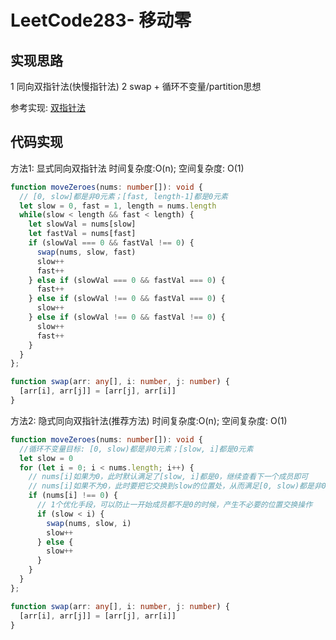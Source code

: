 # LeetCode283- 移动零

## 实现思路

1 同向双指针法(快慢指针法)
2 swap + 循环不变量/partition思想

参考实现:
[双指针法](https://leetcode.cn/problems/move-zeroes/solution/dong-hua-yan-shi-283yi-dong-ling-by-wang_ni_ma/)


## 代码实现

方法1: 显式同向双指针法  时间复杂度:O(n); 空间复杂度: O(1)

```ts
function moveZeroes(nums: number[]): void {
  // [0, slow]都是非0元素；[fast, length-1]都是0元素
  let slow = 0, fast = 1, length = nums.length
  while(slow < length && fast < length) {
    let slowVal = nums[slow]
    let fastVal = nums[fast]
    if (slowVal === 0 && fastVal !== 0) {
      swap(nums, slow, fast)
      slow++
      fast++
    } else if (slowVal === 0 && fastVal === 0) {
      fast++
    } else if (slowVal !== 0 && fastVal === 0) {
      slow++
    } else if (slowVal !== 0 && fastVal !== 0) {
      slow++
      fast++
    }
  }
};

function swap(arr: any[], i: number, j: number) {
  [arr[i], arr[j]] = [arr[j], arr[i]]
}
```

方法2: 隐式同向双指针法(推荐方法)  时间复杂度:O(n); 空间复杂度: O(1)

```ts
function moveZeroes(nums: number[]): void {
  //循环不变量目标: [0, slow)都是非0元素；[slow, i]都是0元素
  let slow = 0
  for (let i = 0; i < nums.length; i++) {
    // nums[i]如果为0，此时默认满足了[slow, i]都是0，继续查看下一个成员即可
    // nums[i]如果不为0，此时要把它交换到slow的位置处，从而满足[0, slow)都是非0元素
    if (nums[i] !== 0) {
      // 1个优化手段，可以防止一开始成员都不是0的时候，产生不必要的位置交换操作
      if (slow < i) {
        swap(nums, slow, i)
        slow++
      } else {
        slow++
      }
    }
  }
};

function swap(arr: any[], i: number, j: number) {
  [arr[i], arr[j]] = [arr[j], arr[i]]
}
```
